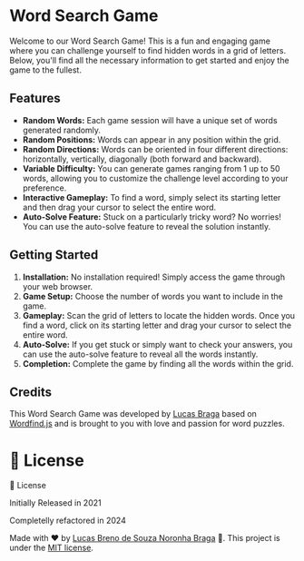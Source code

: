 # Word Search Game

Welcome to our Word Search Game! This is a fun and engaging game where you can challenge yourself to find hidden words in a grid of letters. Below, you'll find all the necessary information to get started and enjoy the game to the fullest.

## Features

- **Random Words:** Each game session will have a unique set of words generated randomly.
- **Random Positions:** Words can appear in any position within the grid.
- **Random Directions:** Words can be oriented in four different directions: horizontally, vertically, diagonally (both forward and backward).
- **Variable Difficulty:** You can generate games ranging from 1 up to 50 words, allowing you to customize the challenge level according to your preference.
- **Interactive Gameplay:** To find a word, simply select its starting letter and then drag your cursor to select the entire word.
- **Auto-Solve Feature:** Stuck on a particularly tricky word? No worries! You can use the auto-solve feature to reveal the solution instantly.

## Getting Started

1. **Installation:** No installation required! Simply access the game through your web browser.
2. **Game Setup:** Choose the number of words you want to include in the game.
3. **Gameplay:** Scan the grid of letters to locate the hidden words. Once you find a word, click on its starting letter and drag your cursor to select the entire word.
4. **Auto-Solve:** If you get stuck or simply want to check your answers, you can use the auto-solve feature to reveal all the words instantly.
5. **Completion:** Complete the game by finding all the words within the grid.

## Credits

This Word Search Game was developed by [Lucas Braga](https://github.com/lucasbbs) based on [Wordfind.js](https://github.com/bunkat/wordfind) and is brought to you with love and passion for word puzzles.

# :closed_book: License

:closed_book: License

Initially Released in 2021

Completelly refactored in 2024

Made with :heart: by [Lucas Breno de Souza Noronha Braga](https://github.com/lucasbbs) 🚀.
This project is under the [MIT license](https://github.com/lucasbbs/iMonitor-Backend/master/LICENSE).
